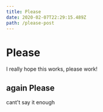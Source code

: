 ```yaml
---
title: Please
date: 2020-02-07T22:29:15.489Z
path: /please-post
---
```

# Please 

I really hope this works, please work!

## again Please

cant't say it enough
